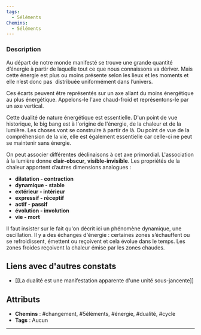 ```yaml
---
tags:
  - 5éléments
Chemins:
  - 5éléments
---
```

### Description
Au départ de notre monde manifesté se trouve une grande quantité d’énergie à partir de laquelle tout ce que nous connaissons va dériver. Mais cette énergie est plus ou moins présente selon les lieux et les moments et elle n’est donc pas  distribuée uniformément dans l’univers.

Ces écarts peuvent être représentés sur un axe allant du moins énergétique au plus énergétique. Appelons-le l'axe chaud-froid et représentons-le par un axe vertical.

Cette dualité de nature énergétique est essentielle. D'un point de vue historique, le big bang est à l'origine de l'énergie, de la chaleur et de la lumière. Les choses vont se construire à partir de là. Du point de vue de la compréhension de la vie, elle est également essentielle car celle-ci ne peut se maintenir sans énergie.

On peut associer différentes déclinaisons à cet axe primordial. L'association à la lumière donne **clair-obscur**, **visible-invisible**. Les propriétés de la chaleur apportent d’autres dimensions analogues :

- **dilatation - contraction**
- **dynamique - stable**
- **extérieur - intérieur**
- **expressif - réceptif**
- **actif - passif**
- **évolution - involution**
- **vie - mort**

Il faut insister sur le fait qu'on décrit ici un phénomène dynamique, une oscillation. Il y a des échanges d'énergie : certaines zones s’échauffent ou se refroidissent, émettent ou reçoivent et cela évolue dans le temps. Les zones froides reçoivent la chaleur émise par les zones chaudes.

## Liens avec d'autres constats

- [[La dualité est une manifestation apparente d'une unité sous-jancente]]

## Attributs

- **Chemins** : #changement, #5éléments, #énergie, #dualité, #cycle
- **Tags** : Aucun

---